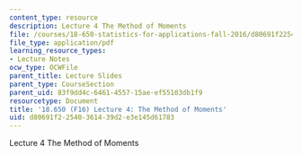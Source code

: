 ```yaml
---
content_type: resource
description: Lecture 4 The Method of Moments
file: /courses/18-650-statistics-for-applications-fall-2016/d80691f22540361439d2e3e145d61783_MIT18_650F16_Method_of_Moments.pdf
file_type: application/pdf
learning_resource_types:
- Lecture Notes
ocw_type: OCWFile
parent_title: Lecture Slides
parent_type: CourseSection
parent_uid: 83f9dd4c-6461-4557-15ae-ef55103db1f9
resourcetype: Document
title: '18.650 (F16) Lecture 4: The Method of Moments'
uid: d80691f2-2540-3614-39d2-e3e145d61783
---
```

Lecture 4 The Method of Moments

